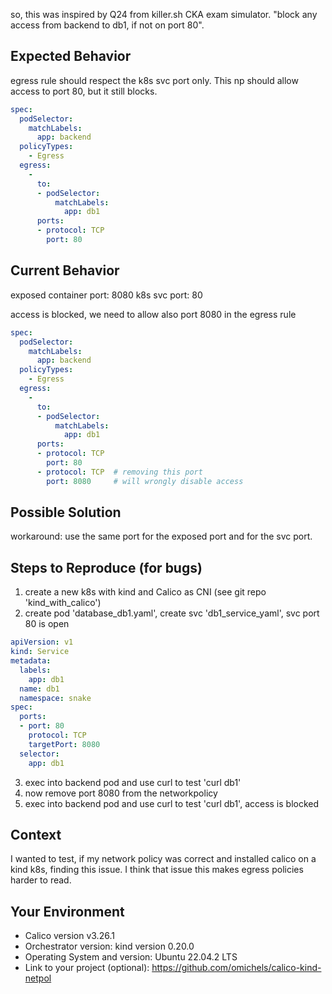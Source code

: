 so, this was inspired by Q24 from killer.sh CKA exam simulator.
"block any access from backend to db1, if not on port 80".


## Expected Behavior
egress rule should respect the k8s svc port only. 
This np should allow access to port 80, but it still blocks.

```yaml
spec:
  podSelector:
    matchLabels:
      app: backend
  policyTypes:
    - Egress                   
  egress:
    -                           
      to:                          
      - podSelector:
          matchLabels:
            app: db1
      ports:                        
      - protocol: TCP
        port: 80
```


## Current Behavior
exposed container port: 8080
k8s svc port: 80

access is blocked, we need to allow also port 8080 in the egress rule
```yaml
spec:
  podSelector:
    matchLabels:
      app: backend
  policyTypes:
    - Egress                   
  egress:
    -                           
      to:                          
      - podSelector:
          matchLabels:
            app: db1
      ports:                        
      - protocol: TCP
        port: 80
      - protocol: TCP  # removing this port 
        port: 8080     # will wrongly disable access
```



## Possible Solution
workaround: use the same port for the exposed port and for the svc port.

## Steps to Reproduce (for bugs)



1. create a new k8s with kind and Calico as CNI (see git repo 'kind_with_calico')
2. create pod 'database_db1.yaml', create svc 'db1_service_yaml', svc port 80 is open
```yaml
apiVersion: v1
kind: Service
metadata:
  labels:
    app: db1
  name: db1
  namespace: snake
spec:
  ports:
  - port: 80
    protocol: TCP
    targetPort: 8080
  selector:
    app: db1
```
3. exec into backend pod and use curl to test 'curl db1'
4. now remove port 8080 from the networkpolicy
5. exec into backend pod and use curl to test 'curl db1', access is blocked

## Context 
I wanted to test, if my network policy was correct and installed calico on a kind k8s,
finding this issue. I think that issue this makes egress policies harder to read.


## Your Environment
* Calico version v3.26.1
* Orchestrator version: kind version 0.20.0
* Operating System and version: Ubuntu 22.04.2 LTS
* Link to your project (optional): https://github.com/omichels/calico-kind-netpol
